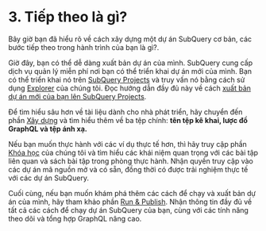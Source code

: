 # 3. Tiếp theo là gì?

Bây giờ bạn đã hiểu rõ về cách xây dựng một dự án SubQuery cơ bản, các bước tiếp theo trong hành trình của bạn là gì?.

Giờ đây, bạn có thể dễ dàng xuất bản dự án của mình. SubQuery cung cấp dịch vụ quản lý miễn phí nơi bạn có thể triển khai dự án mới của mình. Bạn có thể triển khai nó trên [SubQuery Projects](https://project.subquery.network) và truy vấn nó bằng cách sử dụng [Explorer](https://explorer.subquery.network) của chúng tôi. Đọc hướng dẫn đầy đủ này về cách [xuất bản dự án mới của bạn lên SubQuery Projects](../../run_publish/publish.md).

Để tìm hiểu sâu hơn về tài liệu dành cho nhà phát triển, hãy chuyển đến phần [Xây dựng](../../build/introduction.md) và tìm hiểu thêm về ba tệp chính: **tên tệp kê khai, lược đồ GraphQL và tệp ánh xạ.**

Nếu bạn muốn thực hành với các ví dụ thực tế hơn, thì hãy truy cập phần [Khóa học](../../academy/academy.md) của chúng tôi và tìm hiểu các khái niệm quan trọng với các bài tập liên quan và sách bài tập trong phòng thực hành. Nhận quyền truy cập vào các dự án mã nguồn mở và có sẵn, đồng thời có được trải nghiệm thực tế với các dự án SubQuery.

Cuối cùng, nếu bạn muốn khám phá thêm các cách để chạy và xuất bản dự án của mình, hãy tham khảo phần [Run & Publish](../../run_publish/run.md). Nhận thông tin đầy đủ về tất cả các cách để chạy dự án SubQuery của bạn, cùng với các tính năng theo dõi và tổng hợp GraphQL nâng cao.
